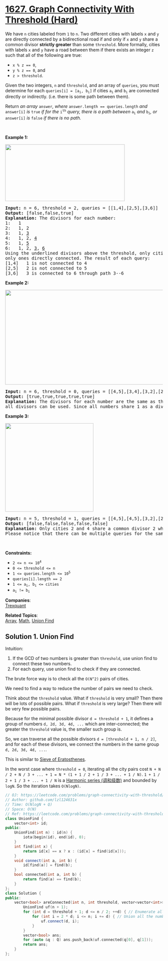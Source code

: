 # [1627. Graph Connectivity With Threshold (Hard)](https://leetcode.com/problems/graph-connectivity-with-threshold/)

<p>We have <code>n</code> cities labeled from <code>1</code> to <code>n</code>. Two different cities with labels <code>x</code> and <code>y</code> are directly connected by a bidirectional road if and only if <code>x</code> and <code>y</code> share a common divisor <strong>strictly greater</strong> than some <code>threshold</code>. More formally, cities with labels <code>x</code> and <code>y</code> have a road between them if there exists an integer <code>z</code> such that all of the following are true:</p>

<ul>
	<li><code>x % z == 0</code>,</li>
	<li><code>y % z == 0</code>, and</li>
	<li><code>z &gt; threshold</code>.</li>
</ul>

<p>Given the two integers, <code>n</code> and <code>threshold</code>, and an array of <code>queries</code>, you must determine for each <code>queries[i] = [a<sub>i</sub>, b<sub>i</sub>]</code> if cities <code>a<sub>i</sub></code> and <code>b<sub>i</sub></code> are connected directly or indirectly.&nbsp;(i.e. there is some path between them).</p>

<p>Return <em>an array </em><code>answer</code><em>, where </em><code>answer.length == queries.length</code><em> and </em><code>answer[i]</code><em> is </em><code>true</code><em> if for the </em><code>i<sup>th</sup></code><em> query, there is a path between </em><code>a<sub>i</sub></code><em> and </em><code>b<sub>i</sub></code><em>, or </em><code>answer[i]</code><em> is </em><code>false</code><em> if there is no path.</em></p>

<p>&nbsp;</p>
<p><strong>Example 1:</strong></p>
<img alt="" src="https://assets.leetcode.com/uploads/2020/10/09/ex1.jpg" style="width: 382px; height: 181px;">
<pre><strong>Input:</strong> n = 6, threshold = 2, queries = [[1,4],[2,5],[3,6]]
<strong>Output:</strong> [false,false,true]
<strong>Explanation:</strong> The divisors for each number:
1:   1
2:   1, 2
3:   1, <u>3</u>
4:   1, 2, <u>4</u>
5:   1, <u>5</u>
6:   1, 2, <u>3</u>, <u>6</u>
Using the underlined divisors above the threshold, only cities 3 and 6 share a common divisor, so they are the
only ones directly connected. The result of each query:
[1,4]   1 is not connected to 4
[2,5]   2 is not connected to 5
[3,6]   3 is connected to 6 through path 3--6
</pre>

<p><strong>Example 2:</strong></p>
<img alt="" src="https://assets.leetcode.com/uploads/2020/10/10/tmp.jpg" style="width: 532px; height: 302px;">
<pre><strong>Input:</strong> n = 6, threshold = 0, queries = [[4,5],[3,4],[3,2],[2,6],[1,3]]
<strong>Output:</strong> [true,true,true,true,true]
<strong>Explanation:</strong> The divisors for each number are the same as the previous example. However, since the threshold is 0,
all divisors can be used. Since all numbers share 1 as a divisor, all cities are connected.
</pre>

<p><strong>Example 3:</strong></p>
<img alt="" src="https://assets.leetcode.com/uploads/2020/10/17/ex3.jpg" style="width: 282px; height: 282px;">
<pre><strong>Input:</strong> n = 5, threshold = 1, queries = [[4,5],[4,5],[3,2],[2,3],[3,4]]
<strong>Output:</strong> [false,false,false,false,false]
<strong>Explanation:</strong> Only cities 2 and 4 share a common divisor 2 which is strictly greater than the threshold 1, so they are the only ones directly connected.
Please notice that there can be multiple queries for the same pair of nodes [x, y], and that the query [x, y] is equivalent to the query [y, x].
</pre>

<p>&nbsp;</p>
<p><strong>Constraints:</strong></p>

<ul>
	<li><code>2 &lt;= n &lt;= 10<sup>4</sup></code></li>
	<li><code>0 &lt;= threshold &lt;= n</code></li>
	<li><code>1 &lt;= queries.length &lt;= 10<sup>5</sup></code></li>
	<li><code>queries[i].length == 2</code></li>
	<li><code>1 &lt;= a<sub>i</sub>, b<sub>i</sub> &lt;= cities</code></li>
	<li><code>a<sub>i</sub> != b<sub>i</sub></code></li>
</ul>


**Companies**:  
[Trexquant](https://leetcode.com/company/trexquant)

**Related Topics**:  
[Array](https://leetcode.com/tag/array/), [Math](https://leetcode.com/tag/math/), [Union Find](https://leetcode.com/tag/union-find/)

## Solution 1. Union Find

Intuition:

1. If the GCD of two numbers is greater than `threshold`, use union find to connect these two numbers.
1. For each query, use union find to check if they are connected.

The brute force way is to check all the `O(N^2)` pairs of cities.

We need to find a way to reduce the number of pairs we need to check. 

Think about the `threshold` value. What if `threshold` is very small? Then there will be lots of possible pairs. What if `threshold` is very large? Then there will be very few possible pairs.

Because for the minimal possible divisor `d = threshold + 1`, it defines a group of numbers `d, 2d, 3d, 4d, ...` which are inter-connected; the greater the `threshold` value is, the smaller such group is.

So, we can traverse all the possible divisors `d = [threshold + 1, n / 2]`, and for each of these divisors, we connect the numbers in the same group `d, 2d, 3d, 4d, ...`.

This is similar to [Sieve of Eratosthenes](https://en.wikipedia.org/wiki/Sieve_of_Eratosthenes). 

In the worst case where `threshold = 0`, iterating all the city pairs cost `N + N / 2 + N / 3 + ... + 1 = N * (1 + 1 / 2 + 1 / 3 + ... + 1 / N)`. `1 + 1 / 2 + 1 / 3 + ... + 1 / N` is a [Harmonic series (调和级数)](https://en.wikipedia.org/wiki/Harmonic_series_(mathematics)) and bounded by `logN`. So the iteration takes `O(NlogN)`.

```cpp
// OJ: https://leetcode.com/problems/graph-connectivity-with-threshold/
// Author: github.com/lzl124631x
// Time: O(NlogN + Q)
// Space: O(N)
// Ref: https://leetcode.com/problems/graph-connectivity-with-threshold/discuss/899595
class UnionFind {
    vector<int> id;
public:
    UnionFind(int n) : id(n) {
        iota(begin(id), end(id), 0);
    }
    int find(int x) {
        return id[x] == x ? x : (id[x] = find(id[x]));
    }
    void connect(int a, int b) {
        id[find(a)] = find(b);
    }
    bool connected(int a, int b) {
        return find(a) == find(b);
    }
};
class Solution {
public:
    vector<bool> areConnected(int n, int threshold, vector<vector<int>>& Q) {
        UnionFind uf(n + 1);
        for (int d = threshold + 1; d <= n / 2; ++d) { // Enumerate all possible common divisors
            for (int i = 2 * d; i <= n; i += d) { // Union all the numbers sharing the same divisors together
                uf.connect(d, i);
            }
        }
        vector<bool> ans;
        for (auto &q : Q) ans.push_back(uf.connected(q[0], q[1]));
        return ans;
    }
};
```